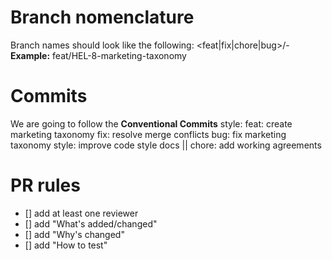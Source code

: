 # Branch nomenclature
Branch names should look like the following:
<feat|fix|chore|bug>/<ticket-number>-<short-description>
**Example:**
feat/HEL-8-marketing-taxonomy

# Commits
We are going to follow the **Conventional Commits** style:
feat: create marketing taxonomy
fix: resolve merge conflicts
bug: fix marketing taxonomy
style: improve code style
docs || chore: add working agreements

# PR rules
- [] add at least one reviewer 
- [] add "What's added/changed"
- [] add "Why's changed" 
- [] add "How to test" 